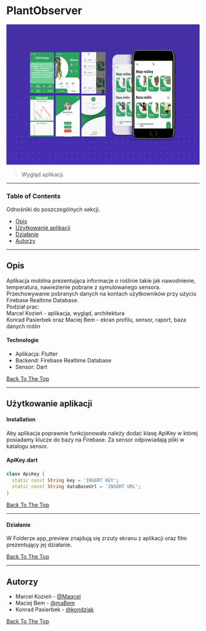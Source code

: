 # PlantObserver

![Project Image](/app_preview/mock.jpg)

> Wygląd aplikacji.

---

### Table of Contents
Odnośniki do poszczególnych sekcji.

- [Opis](#Opis)
- [Użytkowanie aplikacji](#Użytkowanie-aplikacji)
- [Działanie](#Działanie)
- [Autorzy](#Autorzy)

---

## Opis

Aplikacja mobilna prezentująca informacje o roślinie takie jak nawodnienie, temperatura, nawiezienie pobrane z symulowanego sensora. 
Przechowywanie pobranych danych na kontach użytkowników przy użyciu Firebase Realtime Database.<br />
Podział prac:<br />
Marcel Kozień - aplikacja, wygląd, architektura<br />
Konrad Pasierbek oraz Maciej Bem - ekran profilu, sensor, raport, baza danych roślin

#### Technologie

- Aplikacja: Flutter
- Backend: Firebase Realtime Database
- Sensor: Dart

[Back To The Top](#PlantObserver)

---

## Użytkowanie aplikacji

#### Installation

Aby aplikacja poprawnie funkcjonowała należy dodać klasę ApiKey w której posiadamy klucze do bazy na Firebase. Za sensor odpowiadają pliki w katalogu sensor.

#### ApiKey.dart

```dart
class ApiKey {
  static const String key = 'INSERT KEY';
  static const String dataBaseUrl = 'INSERT URL';
}
```
[Back To The Top](#PlantObserver)

---

#### Działanie

W Folderze app_preview znajdują się zrzuty ekranu z aplikacji oraz film prezentujący jej działanie.

[Back To The Top](#PlantObserver)

---

## Autorzy

- Marcel Kozień - [@Maqcel](https://github.com/Maqcel)
- Maciej Bem - [@maBem](https://github.com/maBem)
- Konrad Pasierbek - [@kondziak](https://github.com/kondziak)

[Back To The Top](#PlantObserver)
